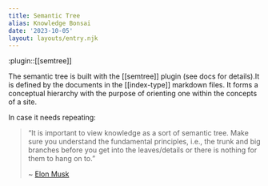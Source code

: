 ```yaml
---
title: Semantic Tree
alias: Knowledge Bonsai
date: '2023-10-05'
layout: layouts/entry.njk
---
```


:plugin::[[semtree]]

The semantic tree is built with the [[semtree]] plugin (see docs for details).It is defined by the documents in the [[index-type]] markdown files. It forms a conceptual hierarchy with the purpose of orienting one within the concepts of a site.

In case it needs repeating:

> “It is important to view knowledge as a sort of semantic tree. Make sure you understand the fundamental principles, i.e., the trunk and big branches before you get into the leaves/details or there is nothing for them to hang on to.”
> 
> ~ [Elon Musk](https://www.reddit.com/r/IAmA/comments/2rgsan/comment/cnfre0a/?utm_source=share&utm_medium=web2x&context=3)
